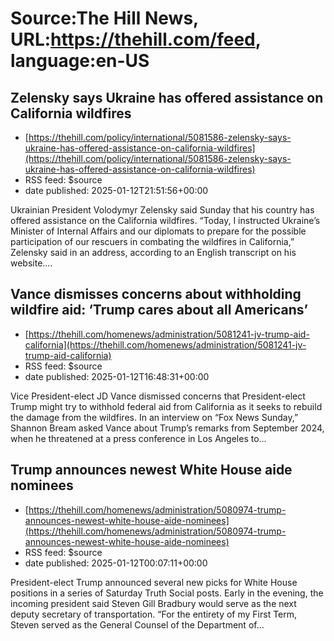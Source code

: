 # Source:The Hill News, URL:https://thehill.com/feed, language:en-US

## Zelensky says Ukraine has offered assistance on California wildfires
 - [https://thehill.com/policy/international/5081586-zelensky-says-ukraine-has-offered-assistance-on-california-wildfires](https://thehill.com/policy/international/5081586-zelensky-says-ukraine-has-offered-assistance-on-california-wildfires)
 - RSS feed: $source
 - date published: 2025-01-12T21:51:56+00:00

Ukrainian President Volodymyr Zelensky said Sunday that his country has offered assistance on the California wildfires. “Today, I instructed Ukraine’s Minister of Internal Affairs and our diplomats to prepare for the possible participation of our rescuers in combating the wildfires in California,” Zelensky said in an address, according to an English transcript on his website.&#8230;

## Vance dismisses concerns about withholding wildfire aid: ‘Trump cares about all Americans’
 - [https://thehill.com/homenews/administration/5081241-jv-trump-aid-california](https://thehill.com/homenews/administration/5081241-jv-trump-aid-california)
 - RSS feed: $source
 - date published: 2025-01-12T16:48:31+00:00

Vice President-elect JD Vance dismissed concerns that President-elect Trump might try to withhold federal aid from California as it seeks to rebuild the damage from the wildfires. In an interview on “Fox News Sunday,” Shannon Bream asked Vance about Trump’s remarks from September 2024, when he threatened at a press conference in Los Angeles to&#8230;

## Trump announces newest White House aide nominees
 - [https://thehill.com/homenews/administration/5080974-trump-announces-newest-white-house-aide-nominees](https://thehill.com/homenews/administration/5080974-trump-announces-newest-white-house-aide-nominees)
 - RSS feed: $source
 - date published: 2025-01-12T00:07:11+00:00

President-elect Trump announced several new picks for White House positions in a series of Saturday Truth Social posts. Early in the evening, the incoming president said Steven Gill Bradbury would serve as the next deputy secretary of transportation. “For the entirety of my First Term, Steven served as the General Counsel of the Department of&#8230;

